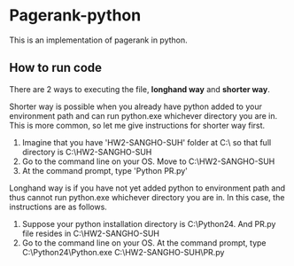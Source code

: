# Pagerank-python
This is an implementation of pagerank in python.

## How to run code

There are 2 ways to executing the file, **longhand way** and **shorter way**.

Shorter way is possible when you already have python added to your environment path and can run python.exe whichever directory you are in.
This is more common, so let me give instructions for shorter way first.

  1. Imagine that you have 'HW2-SANGHO-SUH' folder at C:\ so that full directory is C:\HW2-SANGHO-SUH
  2. Go to the command line on your OS. Move to C:\HW2-SANGHO-SUH
  3. At the command prompt, type 'Python PR.py'

Longhand way is if you have not yet added python to environment path and thus cannot run python.exe whichever directory you are in.
In this case, the instructions are as follows.

  1. Suppose your python installation directory is C:\Python24. And PR.py file resides in C:\HW2-SANGHO-SUH
  2. Go to the command line on your OS. At the command prompt, type C:\Python24\Python.exe C:\HW2-SANGHO-SUH\PR.py
